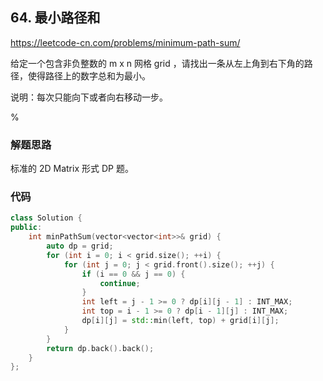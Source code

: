 ## 64. 最小路径和

https://leetcode-cn.com/problems/minimum-path-sum/

给定一个包含非负整数的 m x n 网格 grid ，请找出一条从左上角到右下角的路径，使得路径上的数字总和为最小。

说明：每次只能向下或者向右移动一步。

%

### 解题思路

标准的 2D Matrix 形式 DP 题。

### 代码

```cpp
class Solution {
public:
    int minPathSum(vector<vector<int>>& grid) {
        auto dp = grid;
        for (int i = 0; i < grid.size(); ++i) {
            for (int j = 0; j < grid.front().size(); ++j) {
                if (i == 0 && j == 0) {
                    continue;
                }
                int left = j - 1 >= 0 ? dp[i][j - 1] : INT_MAX;
                int top = i - 1 >= 0 ? dp[i - 1][j] : INT_MAX;
                dp[i][j] = std::min(left, top) + grid[i][j];
            }
        }
        return dp.back().back();
    }
};
```

